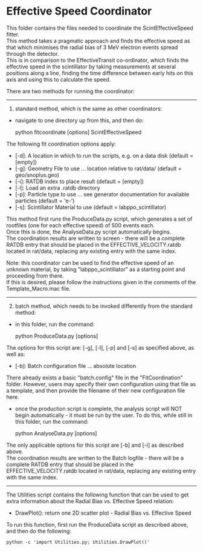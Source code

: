 # Effective Speed Coordinator
This folder contains the files needed to coordinate the ScintEffectiveSpeed fitter.  
This method takes a pragmatic approach and finds the effective speed as that which minimises the radial bias of 3 MeV electron events spread through the detector.  
This is in comparison to the EffectiveTransit co-ordinator, which finds the effective speed in the scintillator by taking measurements at several positions along a line, finding the time difference between early hits on this axis and using this to calculate the speed.  

There are two methods for running the coordinator:

-------------------------

1) standard method, which is the same as other coordinators:
- navigate to one directory up from this, and then do:

    python fitcoordinate [options] ScintEffectiveSpeed

The following fit coordination options apply:
- [-d]: A location in which to run the scripts, e.g. on a data disk (default = [empty])
- [-g]: Geometry File to use ... location relative to rat/data/ (default = geo/snoplus.geo)
- [-i]: RATDB index to place result (default = [empty])
- [-l]: Load an extra .ratdb directory
- [-p]: Particle type to use ... see generator documentation for available particles (default = 'e-')
- [-s]: Scintillator Material to use (default = labppo_scintillator)

This method first runs the ProduceData.py script, which generates a set of rootfiles (one for each effective speed) of 500 events each.  
Once this is done, the AnalyseData.py script automatically begins.  
The coordination results are written to screen - there will be a complete RATDB entry that should be placed in the EFFECTIVE_VELOCITY.ratdb located in rat/data, replacing any existing entry with the same index.  

Note: this coordinator can be used to find the effective speed of an unknown material, by taking "labppo_scintillator" as a starting point and proceeding from there.  
If this is desired, please follow the instructions given in the comments of the Template_Macro.mac file.  

-------------------------

2) batch method, which needs to be invoked differently from the standard method:
- in this folder, run the command:

    python ProduceData.py [options]

The options for this script are: [-g], [-l], [-p] and [-s] as specified above, as well as:
- [-b]: Batch configuration file ... absolute location

There already exists a basic "batch.config" file in the "FitCoordination" folder.  However, users may specify their own configuration using that file as a template, and then provide the filename of their new configuration file here.  

- once the production script is complete, the analysis script will NOT begin automatically - it must be run by the user.  To do this, while still in this folder, run the command:

    python AnalyseData.py [options]

The only applicable options for this script are [-b] and [-i] as described above.  
The coordination results are written to the Batch logfile - there will be a complete RATDB entry that should be placed in the EFFECTIVE_VELOCITY.ratdb located in rat/data, replacing any existing entry with the same index.  

-------------------------

The Utilities script contains the following function that can be used to get extra information about the Radial Bias vs. Effective Speed relation:  
- DrawPlot(): return one 2D scatter plot - Radial Bias vs. Effective Speed  

To run this function, first run the ProduceData script as described above, and then do the following:

    python -c 'import Utilities.py; Utilities.DrawPlot()'

